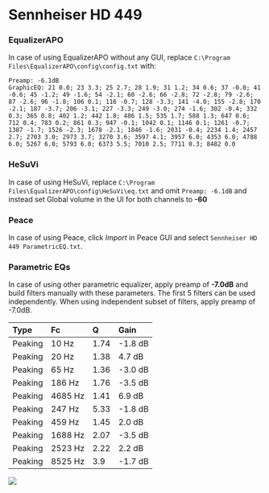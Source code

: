 # Sennheiser HD 449

### EqualizerAPO
In case of using EqualizerAPO without any GUI, replace `C:\Program Files\EqualizerAPO\config\config.txt`
with:
```
Preamp: -6.1dB
GraphicEQ: 21 0.0; 23 3.3; 25 2.7; 28 1.9; 31 1.2; 34 0.6; 37 -0.0; 41 -0.6; 45 -1.2; 49 -1.6; 54 -2.1; 60 -2.6; 66 -2.8; 72 -2.8; 79 -2.6; 87 -2.6; 96 -1.8; 106 0.1; 116 -0.7; 128 -3.3; 141 -4.0; 155 -2.8; 170 -2.1; 187 -3.7; 206 -3.1; 227 -3.3; 249 -3.0; 274 -1.6; 302 -0.4; 332 0.3; 365 0.8; 402 1.2; 442 1.8; 486 1.5; 535 1.7; 588 1.3; 647 0.6; 712 0.4; 783 0.2; 861 0.3; 947 -0.1; 1042 0.1; 1146 0.1; 1261 -0.7; 1387 -1.7; 1526 -2.3; 1678 -2.1; 1846 -1.6; 2031 -0.4; 2234 1.4; 2457 2.7; 2703 3.0; 2973 3.7; 3270 3.6; 3597 4.1; 3957 6.0; 4353 6.0; 4788 6.0; 5267 6.0; 5793 6.0; 6373 5.5; 7010 2.5; 7711 0.3; 8482 0.0
```

### HeSuVi
In case of using HeSuVi, replace `C:\Program Files\EqualizerAPO\config\HeSuVi\eq.txt` and omit `Preamp:
-6.1dB` and instead set Global volume in the UI for both channels to **-60**

### Peace
In case of using Peace, click *Import* in Peace GUI and select `Sennheiser HD 449 ParametricEQ.txt`.

### Parametric EQs
In case of using other parametric equalizer, apply preamp of **-7.0dB** and build filters manually
with these parameters. The first 5 filters can be used independently.
When using independent subset of filters, apply preamp of -7.0dB.

| Type    | Fc      |    Q | Gain    |
|:--------|:--------|:-----|:--------|
| Peaking | 10 Hz   | 1.74 | -1.8 dB |
| Peaking | 20 Hz   | 1.38 | 4.7 dB  |
| Peaking | 65 Hz   | 1.36 | -3.0 dB |
| Peaking | 186 Hz  | 1.76 | -3.5 dB |
| Peaking | 4685 Hz | 1.41 | 6.9 dB  |
| Peaking | 247 Hz  | 5.33 | -1.8 dB |
| Peaking | 459 Hz  | 1.45 | 2.0 dB  |
| Peaking | 1688 Hz | 2.07 | -3.5 dB |
| Peaking | 2523 Hz | 2.22 | 2.2 dB  |
| Peaking | 8525 Hz | 3.9  | -1.7 dB |

![](https://raw.githubusercontent.com/jaakkopasanen/AutoEq/master/results/headphonecom/sbaf-serious/Sennheiser%20HD%20449/Sennheiser%20HD%20449.png)